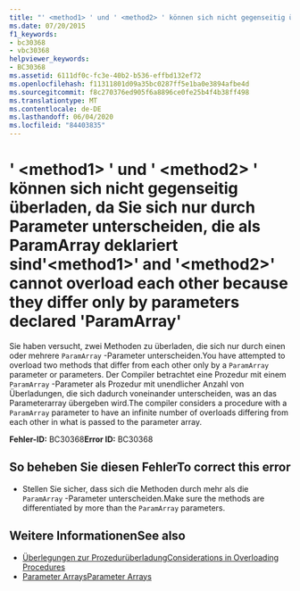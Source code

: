 ```yaml
---
title: "' <method1> ' und ' <method2> ' können sich nicht gegenseitig überladen, da Sie sich nur durch Parameter unterscheiden, die als ParamArray deklariert sind"
ms.date: 07/20/2015
f1_keywords:
- bc30368
- vbc30368
helpviewer_keywords:
- BC30368
ms.assetid: 6111df0c-fc3e-40b2-b536-effbd132ef72
ms.openlocfilehash: f11311801d09a35bc0287ff5e1ba0e3894afbe4d
ms.sourcegitcommit: f8c270376ed905f6a8896ce0fe25b4f4b38ff498
ms.translationtype: MT
ms.contentlocale: de-DE
ms.lasthandoff: 06/04/2020
ms.locfileid: "84403835"
---
```

# <a name="method1-and-method2-cannot-overload-each-other-because-they-differ-only-by-parameters-declared-paramarray"></a><span data-ttu-id="fd730-102">' \<method1> ' und ' \<method2> ' können sich nicht gegenseitig überladen, da Sie sich nur durch Parameter unterscheiden, die als ParamArray deklariert sind</span><span class="sxs-lookup"><span data-stu-id="fd730-102">'\<method1>' and '\<method2>' cannot overload each other because they differ only by parameters declared 'ParamArray'</span></span>
<span data-ttu-id="fd730-103">Sie haben versucht, zwei Methoden zu überladen, die sich nur durch einen oder mehrere `ParamArray` -Parameter unterscheiden.</span><span class="sxs-lookup"><span data-stu-id="fd730-103">You have attempted to overload two methods that differ from each other only by a `ParamArray` parameter or parameters.</span></span> <span data-ttu-id="fd730-104">Der Compiler betrachtet eine Prozedur mit einem `ParamArray` -Parameter als Prozedur mit unendlicher Anzahl von Überladungen, die sich dadurch voneinander unterscheiden, was an das Parameterarray übergeben wird.</span><span class="sxs-lookup"><span data-stu-id="fd730-104">The compiler considers a procedure with a `ParamArray` parameter to have an infinite number of overloads differing from each other in what is passed to the parameter array.</span></span>  
  
 <span data-ttu-id="fd730-105">**Fehler-ID:** BC30368</span><span class="sxs-lookup"><span data-stu-id="fd730-105">**Error ID:** BC30368</span></span>  
  
## <a name="to-correct-this-error"></a><span data-ttu-id="fd730-106">So beheben Sie diesen Fehler</span><span class="sxs-lookup"><span data-stu-id="fd730-106">To correct this error</span></span>  
  
- <span data-ttu-id="fd730-107">Stellen Sie sicher, dass sich die Methoden durch mehr als die `ParamArray` -Parameter unterscheiden.</span><span class="sxs-lookup"><span data-stu-id="fd730-107">Make sure the methods are differentiated by more than the `ParamArray` parameters.</span></span>  
  
## <a name="see-also"></a><span data-ttu-id="fd730-108">Weitere Informationen</span><span class="sxs-lookup"><span data-stu-id="fd730-108">See also</span></span>

- [<span data-ttu-id="fd730-109">Überlegungen zur Prozedurüberladung</span><span class="sxs-lookup"><span data-stu-id="fd730-109">Considerations in Overloading Procedures</span></span>](../programming-guide/language-features/procedures/considerations-in-overloading-procedures.md)
- [<span data-ttu-id="fd730-110">Parameter Arrays</span><span class="sxs-lookup"><span data-stu-id="fd730-110">Parameter Arrays</span></span>](../programming-guide/language-features/procedures/parameter-arrays.md)
